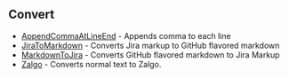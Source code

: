 ## Convert

* [AppendCommaAtLineEnd](AppendCommaAtLineEnd.js) - Appends comma to each line
* [JiraToMarkdown](JiraToMarkdown.js) - Converts Jira markup to GitHub flavored markdown
* [MarkdownToJira](MarkdownToJira.js) - Converts GitHub flavored markdown to Jira Markup
* [Zalgo](Zalgo.js) - Converts normal text to Zalgo.